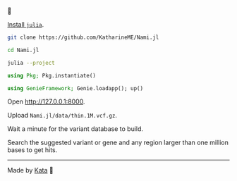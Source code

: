 🌊

[Install `julia`](https://julialang.org/downloads).

```bash
git clone https://github.com/KatharineME/Nami.jl
```

```bash
cd Nami.jl
```

```bash
julia --project
```

```julia
using Pkg; Pkg.instantiate()
```

```julia
using GenieFramework; Genie.loadapp(); up()
```

Open http://127.0.0.1:8000.

Upload `Nami.jl/data/thin.1M.vcf.gz`.

Wait a minute for the variant database to build.

Search the suggested variant or gene and any region larger than one million bases to get hits.

---

Made by [Kata](https://github.com/KwatMDPhD/Kata.jl) 🥋
